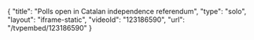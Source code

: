 {
    "title": "Polls open in Catalan independence referendum",
    "type": "solo",
    "layout": "iframe-static",
    "videoId": "123186590",
    "url": "\/tvpembed\/123186590"
}